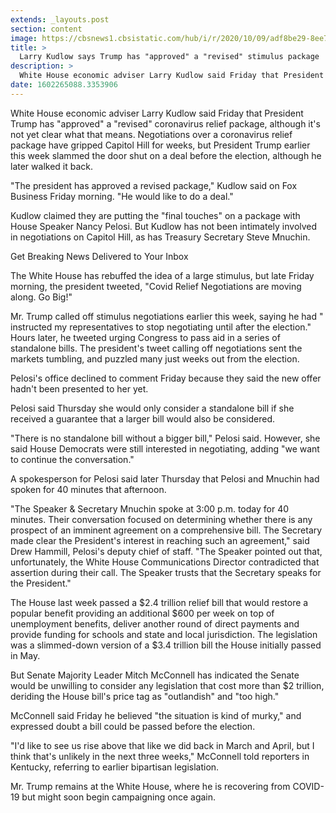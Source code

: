```yaml
--- 
extends: _layouts.post 
section: content 
image: https://cbsnews1.cbsistatic.com/hub/i/r/2020/10/09/adf8be29-8ee7-4627-b63b-61c1019f13b0/thumbnail/1200x630/33c4bb849d47ce1ecb495303deb29522/cbsn-fusion-trump-looking-to-hold-campaign-events-this-weekend-despite-recent-coronavirus-diagnosis-thumbnail-562767-640x360.jpg 
title: > 
  Larry Kudlow says Trump has "approved" a "revised" stimulus package 
description: > 
  White House economic adviser Larry Kudlow said Friday that President Trump has "approved" a "revised" coronavirus relief package, although it's not yet clear what that means."The president has approved a revised package," Kudlow said on Fox Business Friday morning.Kudlow claimed they are putting the "final touches" on a package with House Speaker Nancy Pelosi."The Speaker & Secretary Mnuchin spoke at 3:00 p.m. today for 40 minutes.Mr. Trump remains at the White House, where he is recovering from COVID-19 but might soon begin campaigning once again. 
date: 1602265088.3353906 
--- 
```

White House economic adviser Larry Kudlow said Friday that President Trump has "approved" a "revised" coronavirus relief package, although it's not yet clear what that means. Negotiations over a coronavirus relief package have gripped Capitol Hill for weeks, but President Trump earlier this week slammed the door shut on a deal before the election, although he later walked it back.

"The president has approved a revised package," Kudlow said on Fox Business Friday morning. "He would like to do a deal."

Kudlow claimed they are putting the "final touches" on a package with House Speaker Nancy Pelosi. But Kudlow has not been intimately involved in negotiations on Capitol Hill, as has Treasury Secretary Steve Mnuchin.

Get Breaking News Delivered to Your Inbox

The White House has rebuffed the idea of a large stimulus, but late Friday morning, the president tweeted, "Covid Relief Negotiations are moving along. Go Big!"

Mr. Trump called off stimulus negotiations earlier this week, saying he had " instructed my representatives to stop negotiating until after the election." Hours later, he tweeted urging Congress to pass aid in a series of standalone bills. The president's tweet calling off negotiations sent the markets tumbling, and puzzled many just weeks out from the election.

Pelosi's office declined to comment Friday because they said the new offer hadn't been presented to her yet.

Pelosi said Thursday she would only consider a standalone bill if she received a guarantee that a larger bill would also be considered.

"There is no standalone bill without a bigger bill," Pelosi said. However, she said House Democrats were still interested in negotiating, adding "we want to continue the conversation."

A spokesperson for Pelosi said later Thursday that Pelosi and Mnuchin had spoken for 40 minutes that afternoon.

"The Speaker & Secretary Mnuchin spoke at 3:00 p.m. today for 40 minutes. Their conversation focused on determining whether there is any prospect of an imminent agreement on a comprehensive bill. The Secretary made clear the President's interest in reaching such an agreement," said Drew Hammill, Pelosi's deputy chief of staff. "The Speaker pointed out that, unfortunately, the White House Communications Director contradicted that assertion during their call. The Speaker trusts that the Secretary speaks for the President."

The House last week passed a $2.4 trillion relief bill that would restore a popular benefit providing an additional $600 per week on top of unemployment benefits, deliver another round of direct payments and provide funding for schools and state and local jurisdiction. The legislation was a slimmed-down version of a $3.4 trillion bill the House initially passed in May.

But Senate Majority Leader Mitch McConnell has indicated the Senate would be unwilling to consider any legislation that cost more than $2 trillion, deriding the House bill's price tag as "outlandish" and "too high."

McConnell said Friday he believed "the situation is kind of murky," and expressed doubt a bill could be passed before the election.

"I'd like to see us rise above that like we did back in March and April, but I think that's unlikely in the next three weeks," McConnell told reporters in Kentucky, referring to earlier bipartisan legislation.

Mr. Trump remains at the White House, where he is recovering from COVID-19 but might soon begin campaigning once again.